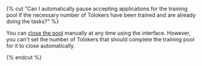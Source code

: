 {% cut "Can I automatically pause accepting applications for the training pool if the necessary number of Tolokers have been trained and are already doing the tasks?" %}

You can [close the pool](../../../concepts/pool-run-and-stop.md) manually at any time using the interface. However, you can't set the number of Tolokers that should complete the training pool for it to close automatically.

{% endcut %}